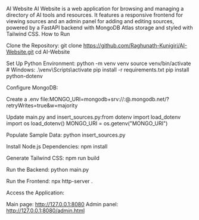 AI Website
AI Website is a web application for browsing and managing a directory of AI tools and resources. It features a responsive frontend for viewing sources and an admin panel for adding and editing sources, powered by a FastAPI backend with MongoDB Atlas storage and styled with Tailwind CSS.
How to Run

Clone the Repository:
git clone https://github.com/Raghunath-Kunigiri/AI-Website.git
cd AI-Website


Set Up Python Environment:
python -m venv venv
source venv/bin/activate  # Windows: .\venv\Scripts\activate
pip install -r requirements.txt
pip install python-dotenv


Configure MongoDB:

Create a .env file:MONGO_URI=mongodb+srv://<your-username>:<your-password>@<your-cluster>.mongodb.net/?retryWrites=true&w=majority


Update main.py and insert_sources.py:from dotenv import load_dotenv
import os
load_dotenv()
MONGO_URI = os.getenv("MONGO_URI")




Populate Sample Data:
python insert_sources.py


Install Node.js Dependencies:
npm install


Generate Tailwind CSS:
npm run build


Run the Backend:
python main.py


Run the Frontend:
npx http-server .


Access the Application:

Main page: http://127.0.0.1:8080
Admin panel: http://127.0.0.1:8080/admin.html



